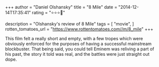 +++
author = "Daniel Olshansky"
title = "8 Mile"
date = "2014-12-14T17:35:41"
rating = "⭐⭐⭐🌟"

description = "Olshansky's review of 8 Mile"
tags = [
    "movie",
]
rotten_tomatoes_url = "https://www.rottentomatoes.com//m/8_mile"
+++

This film felt a really short and empty, with a few tropes which were obviously enforced for the purposes of having a successful mainstream blockbuster. That being said, you could tell Eminem was reliving a part of his past, the story it told was real, and the battles were just straight out dope.
